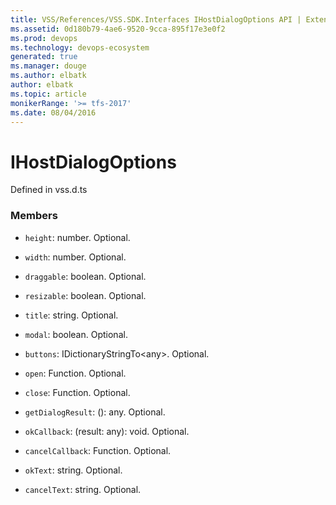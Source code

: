 ```yaml
---
title: VSS/References/VSS.SDK.Interfaces IHostDialogOptions API | Extensions for Azure DevOps Services
ms.assetid: 0d180b79-4ae6-9520-9cca-895f17e3e0f2
ms.prod: devops
ms.technology: devops-ecosystem
generated: true
ms.manager: douge
ms.author: elbatk
author: elbatk
ms.topic: article
monikerRange: '>= tfs-2017'
ms.date: 08/04/2016
---
```


# IHostDialogOptions

Defined in vss.d.ts



### Members

* `height`: number. Optional. 

* `width`: number. Optional. 

* `draggable`: boolean. Optional. 

* `resizable`: boolean. Optional. 

* `title`: string. Optional. 

* `modal`: boolean. Optional. 

* `buttons`: IDictionaryStringTo&lt;any&gt;. Optional. 

* `open`: Function. Optional. 

* `close`: Function. Optional. 

* `getDialogResult`: (): any. Optional. 

* `okCallback`: (result: any): void. Optional. 

* `cancelCallback`: Function. Optional. 

* `okText`: string. Optional. 

* `cancelText`: string. Optional. 

